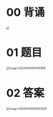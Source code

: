 # 00 背诵

<img src="https://cvp.oss-cn-shanghai.aliyuncs.com/picgo/202403040901846.png" style="zoom:50%;" />



# 01 题目

<img src="https://cvp.oss-cn-shanghai.aliyuncs.com/picgo/202403040841086.png" alt="image-20240304084110008" style="zoom:50%;" />

# 02 答案

<img src="https://cvp.oss-cn-shanghai.aliyuncs.com/picgo/202403040840664.png" alt="image-20240304084052429" style="zoom:50%;" />